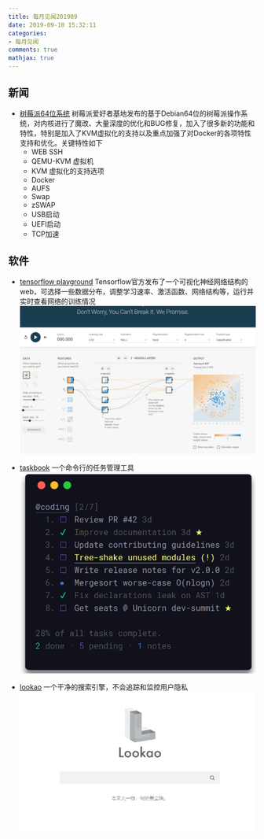 ```yaml
---
title: 每月见闻201909
date: 2019-09-10 15:32:11
categories:
- 每月见闻
comments: true
mathjax: true
---
```


## 新闻
* [树莓派64位系统](http://blog.pifan.org/index.php/knowledge-base/pi64-info/)
树莓派爱好者基地发布的基于Debian64位的树莓派操作系统，对内核进行了魔改、大量深度的优化和BUG修复，加入了很多新的功能和特性，特别是加入了KVM虚拟化的支持以及重点加强了对Docker的各项特性支持和优化。关键特性如下
  * WEB SSH
  * QEMU-KVM 虚拟机
  * KVM 虚拟化的支持选项
  * Docker
  * AUFS
  * Swap
  * zSWAP
  * USB启动
  * UEFI启动
  * TCP加速

## 软件
* [tensorflow playground](http://playground.tensorflow.org/#activation=relu&batchSize=10&dataset=circle&regDataset=reg-plane&learningRate=0.03&regularizationRate=0&noise=0&networkShape=4,2&seed=0.37490&showTestData=false&discretize=false&percTrainData=50&x=true&y=true&xTimesY=false&xSquared=false&ySquared=false&cosX=false&sinX=false&cosY=false&sinY=false&collectStats=false&problem=classification&initZero=false&hideText=false)
Tensorflow官方发布了一个可视化神经网络结构的web，可选择一些数据分布，调整学习速率、激活函数、网络结构等，运行并实时查看网络的训练情况
![](每月见闻201909/image/201909-01.png)

* [taskbook](https://github.com/klaussinani/taskbook)
一个命令行的任务管理工具
![](每月见闻201909/image/201909-02.png)

* [lookao](https://lookao.com/)
一个干净的搜索引擎，不会追踪和监控用户隐私
![](每月见闻201909/image/201909-03.png)